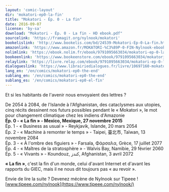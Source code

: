 ```yaml
---
layout: 'comic-layout'
dir: 'mokatori-ep0-la-fin'
title: "Mokatori - Ép. 0 - La fin"
date: 2016-09-07
license: 'by-sa'
download: "Mokatori - Ép. 0 - La fin - HD ebook.pdf"
sourcelink: 'https://framagit.org/nylnook/mokatori'
bookelislink: 'http://www.bookelis.com/bd/24539-Mokatori-Ep-0-La-fin.html'
amazonlink: 'https://www.amazon.fr/MOKATORI-%C3%89P-0-FIN-Nylnook-ebook/dp/B01LB0ZTXK/'
nolimlink: 'https://ebook.nolim.fr/ebook/9791095663034/mokatori-ep-0-la-fin-nylnook'
bookeenlink: 'https://www.bookeenstore.com/ebook/9791095663034/mokatori-ep-0-la-fin-nylnook'
relaylink: 'https://livre.relay.com/ebook/9791095663034/mokatori-ep-0-la-fin-nylnook'
dialogueslink: 'https://www.librairiedialogues.fr/livre/10697160-mokatori-ep-0-la-fin-nylnook-nylnook'
lang_en: '/en/comics/mokatori-ep0-the-end'
sublang_en: '/en/comics/mokatori-ep0-the-end'
sublang_es: '/en/comics/mokatori-ep0-el-fin'
---
```


Et si les habitants de l'avenir nous envoyaient des lettres ?

De 2054 à 2084, de l'Islande à l'Afghanistan, des cataclysmes aux utopies, cinq récits dessinent nos futurs possibles pendant le «&nbsp;Mokatori&nbsp;», le mot pour changement climatique chez les indiens d'Amazonie  
**Ép. 0 - « La fin » - Mexico, Mexique, 27 novembre 2015**   
Ép. 1 - « Business as usual » - Reykjavík, Islande, 20 mars 2054   
Ép. 2 - « Machine à remonter le temps » - Taipei, 臺北市, Taïwan, 13 novembre 2084   
Ép. 3 - « À l'ombre des figuiers » - Farsala, Φάρσαλα, Grèce, 17 juillet 2077   
Ép. 4 - « Maîtres de la stratosphère » - Walvis Bay, Namibie, 29 février 2060   
Ép. 5 - « Vivants » - Koundouz, کندز, Afghanistan, 3 avril 2072   

**« La fin »**, c'est la fin d'un monde, celui d'avant Internet et d'avant les rapports du GIEC, mais il ne nous dit toujours pas «&nbsp;au revoir&nbsp;».

Envie de lire la suite ?
Devenez mécène de Nylnook sur Tipeee !
[www.tipeee.com/nylnook](https://www.tipeee.com/nylnook/)
